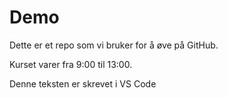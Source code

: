 # Demo

Dette er et repo som vi bruker for å øve på GitHub.

Kurset varer fra 9:00 til 13:00.

Denne teksten er skrevet i VS Code

